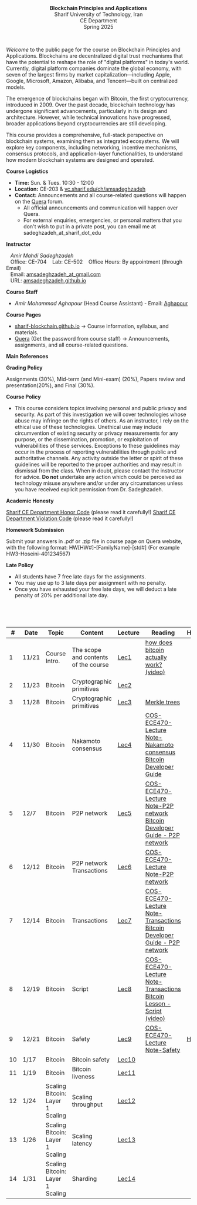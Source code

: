<center><b>Blockchain Principles and Applications</b></center>
<center>Sharif University of Technology, Iran</center>
<center>CE Department</center>
<center>Spring 2025</center>


&nbsp;&nbsp;&nbsp;


_Welcome_ to the public page for the course on Blockchain Principles and Applications. Blockchains are decentralized digital trust mechanisms that have the potential to reshape the role of "digital platforms" in today's world. Currently, digital platform companies dominate the global economy, with seven of the largest firms by market capitalization—including Apple, Google, Microsoft, Amazon, Alibaba, and Tencent—built on centralized models.

The emergence of blockchains began with Bitcoin, the first cryptocurrency, introduced in 2009. Over the past decade, blockchain technology has undergone significant advancements, particularly in its design and architecture. However, while technical innovations have progressed, broader applications beyond cryptocurrencies are still developing.

This course provides a comprehensive, full-stack perspective on blockchain systems, examining them as integrated ecosystems. We will explore key components, including networking, incentive mechanisms, consensus protocols, and application-layer functionalities, to understand how modern blockchain systems are designed and operated.


**Course Logistics**

   * **Time:** Sun. & Tues. 10:30 - 12:00
   * **Location:** CE-203 & [vc.sharif.edu/ch/amsadeghzadeh](https://vc.sharif.edu/ch/amsadeghzadeh)
   * **Contact:** Announcements and all course-related questions will happen on the [Quera](https://quera.org/course/add_to_course/course/20720/) forum. 
     * All official announcements and communication will happen over Quera.
     * For external enquiries, emergencies, or personal matters that you don't wish to put in a private post, you can email me at sadeghzadeh_at_sharif_dot_edu



**Instructor**

&nbsp;&nbsp;&nbsp;_Amir Mahdi Sadeghzadeh_  
&nbsp;&nbsp;&nbsp;Office: CE-704
&nbsp;&nbsp;&nbsp;Lab: CE-502
&nbsp;&nbsp;&nbsp;Office Hours: By appointment (through Email)  
&nbsp;&nbsp;&nbsp;Email: [amsadeghzadeh_at_gmail.com](mailto:amsadeghzadeh@gmail.com)  
&nbsp;&nbsp;&nbsp;URL: [amsadeghzadeh.github.io](https://amsadeghzadeh.github.io)  



**Course Staff**

* _Amir Mohammad Aghapour_ (Head Course Assistant) - Email: [Aghapour](mailto:amir.aghapour@sharif.edu)






**Course Pages** 

* [sharif-blockchain.github.io](sharif-blockchain.github.io) -> Course information, syllabus, and materials.
* [Quera](https://quera.org/course/add_to_course/course/20720/) (Get the password from course staff) -> Announcements, assignments, and all course-related questions.



**Main References** 





**Grading Policy**

Assignments (30%), Mid-term (and Mini-exam) (20%), Papers review and presentation(20%), and Final (30%).



**Course Policy**

-   This course considers topics involving personal and public privacy
    and security. As part of this investigation we will cover
    technologies whose abuse may infringe on the rights of others. As an
    instructor, I rely on the ethical use of these technologies.
    Unethical use may include circumvention of existing security or
    privacy measurements for any purpose, or the dissemination,
    promotion, or exploitation of vulnerabilities of these services.
    Exceptions to these guidelines may occur in the process of reporting
    vulnerabilities through public and authoritative channels. Any
    activity outside the letter or spirit of these guidelines will be
    reported to the proper authorities and may result in dismissal from
    the class. When in doubt, please contact the instructor for advice. **Do not**
    undertake any action which could be perceived as technology misuse
    anywhere and/or under any circumstances unless you have received
    explicit permission from Dr. Sadeghzadeh.



**Academic Honesty** 

[Sharif CE Department Honor Code](https://docs.ce.sharif.edu/rules/ethics) (please read it carefully!)
[Sharif CE Department Violation Code](https://docs.ce.sharif.edu/rules/violation) (please read it carefully!)


**Homework Submission**

Submit your answers in .pdf or .zip file in course page on Quera website, with the following format:
HW[HW#]-[FamilyName]-[std#] (For example HW3-Hoseini-401234567)



**Late Policy**

* All students have 7 free late days for the assignments.
* You may use up to 3 late days per assignment with no penalty.
* Once you have exhausted your free late days, we will deduct a late penalty of 20% per additional late day.


&nbsp;&nbsp;&nbsp;

&nbsp;&nbsp;&nbsp;


| # | Date  | Topic             | Content                                    | Lecture | Reading                                                                                                                                                                                                                                                                               | HWs |
|---|-------|-------------------|--------------------------------------------|---------|---------------------------------------------------------------------------------------------------------------------------------------------------------------------------------------------------------------------------------------------------------------------------------------|-----|
| 1 | 11/21 | Course Intro.     | The scope and contents of the course       | [Lec1](https://github.com/sharif-blockchain/sharif-blockchain.github.io/raw/main/Lectures/Bc_Lec1.pdf)   |    [how does bitcoin actually work? (video)](https://www.youtube.com/watch?v=bBC-nXj3Ng4&t=526s)                                                                                                                                                                  |     |
| 2 | 11/23 |   Bitcoin  |   Cryptographic primitives    | [Lec2](https://github.com/sharif-blockchain/sharif-blockchain.github.io/raw/main/Lectures/Bc_Lec2.pdf)   |                                                                                                                                                                     |     |
| 3 | 11/28 |   Bitcoin  |   Cryptographic primitives     | [Lec3](https://github.com/sharif-blockchain/sharif-blockchain.github.io/raw/main/Lectures/Bc_Lec3.pdf)   |   [Merkle trees](https://decentralizedthoughts.github.io/2020-12-22-what-is-a-merkle-tree/)                                                                                                                                                                   |     |
| 4 | 11/30 |  Bitcoin   |   Nakamoto consensus    | [Lec4](https://github.com/sharif-blockchain/sharif-blockchain.github.io/raw/main/Lectures/Bc_Lec4.pdf)   |   [COS-ECE470-Lecture Note-Nakamoto consensus](https://www.dropbox.com/scl/fi/gimlk7ajl8n6gq1x8lidn/Lecture3_COS470.pdf?rlkey=mqzwj3d27265660i79ecp85hz&e=1&st=n3dsmrvw&dl=0)    <br> [Bitcoin Developer Guide](https://bitcoin.org/en/developer-reference)                                                                                                                                                           |     |
| 5 | 12/7 |   Bitcoin  |    P2P network   | [Lec5](https://github.com/sharif-blockchain/sharif-blockchain.github.io/raw/main/Lectures/Bc_Lec5.pdf)   |  [COS-ECE470-Lecture Note-P2P network](https://drive.google.com/file/d/19x_hN5Jxnhw5_2A-L69mPSV0T61S-cSj/view)    <br> [Bitcoin Developer Guide - P2P network](https://developer.bitcoin.org/reference/p2p_networking.html)                                                                                                                                                                 |     |
| 6 | 12/12 |  Bitcoin   |   P2P network <br> Transactions   | [Lec6](https://github.com/sharif-blockchain/sharif-blockchain.github.io/raw/main/Lectures/Bc_Lec6.pdf)   |    [COS-ECE470-Lecture Note-P2P network](https://drive.google.com/file/d/19x_hN5Jxnhw5_2A-L69mPSV0T61S-cSj/view)                                                                                                                                             |     |
| 7 | 12/14 |   Bitcoin  |   Transactions    | [Lec7](https://github.com/sharif-blockchain/sharif-blockchain.github.io/raw/main/Lectures/Bc_Lec7.pdf)   |    [COS-ECE470-Lecture Note-Transactions](https://www.dropbox.com/scl/fi/rilzsp649zmwhohp70l3y/ECE_598_PV_course_notes_SP22-2.pdf?rlkey=4jszir09y3c139p8tvn4hqlwi&e=1&st=xemos9xl&dl=0)    <br>   [Bitcoin Developer Guide - P2P network](https://developer.bitcoin.org/reference/transactions.html)                                                                                                                                                        |     |
| 8 | 12/19 |   Bitcoin  |   Script    | [Lec8](https://github.com/sharif-blockchain/sharif-blockchain.github.io/raw/main/Lectures/Bc_Lec8.pdf)   |     [COS-ECE470-Lecture Note-Transactions](https://www.dropbox.com/scl/fi/rilzsp649zmwhohp70l3y/ECE_598_PV_course_notes_SP22-2.pdf?rlkey=4jszir09y3c139p8tvn4hqlwi&e=1&st=xemos9xl&dl=0)   <br> [Bitcoin Lesson - Script (video)](https://www.youtube.com/watch?v=6Fa04MnURhw&t=3529s)                                                                                                                                                                                      |     |
| 9 | 12/21 |   Bitcoin  |   Safety    | [Lec9](https://github.com/sharif-blockchain/sharif-blockchain.github.io/raw/main/Lectures/Bc_Lec9.pdf)   |                                                                                                                                                [COS-ECE470-Lecture Note-Safety](https://www.dropbox.com/scl/fi/7e7p6zdfvua3h8c6zbp30/Lecture6_COS470.pdf?rlkey=ii9xn80fvinkswfuk4kqkpdql&e=1&st=zt80a7xm&dl=0)                   | [HW1](https://github.com/sharif-blockchain/sharif-blockchain.github.io/blob/main/HW/HW1.md)        |
| 10 | 1/17 |   Bitcoin  |   Bitcoin safety    | [Lec10](https://github.com/sharif-blockchain/sharif-blockchain.github.io/raw/main/Lectures/Bc_Lec10.pdf)   |    |     |
| 11 | 1/19 |   Bitcoin  |   Bitcoin liveness   | [Lec11](https://github.com/sharif-blockchain/sharif-blockchain.github.io/raw/main/Lectures/Bc_Lec11.pdf)   |    |     |
| 12 | 1/24 |   Scaling Bitcoin: Layer 1 Scaling  |   Scaling throughput    | [Lec12](https://github.com/sharif-blockchain/sharif-blockchain.github.io/raw/main/Lectures/Bc_Lec12.pdf)   |    |     |
| 13 | 1/26 |   Scaling Bitcoin: Layer 1 Scaling  |   Scaling latency    | [Lec13](https://github.com/sharif-blockchain/sharif-blockchain.github.io/raw/main/Lectures/Bc_Lec13.pdf)   |    |     |
| 14 | 1/31 |   Scaling Bitcoin: Layer 1 Scaling  |   Sharding    | [Lec14](https://github.com/sharif-blockchain/sharif-blockchain.github.io/raw/main/Lectures/Bc_Lec14.pdf)   |    |     |

